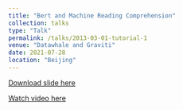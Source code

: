 ```yaml
---
title: "Bert and Machine Reading Comprehension"
collection: talks
type: "Talk"
permalink: /talks/2013-03-01-tutorial-1
venue: "Datawhale and Graviti"
date: 2021-07-28
location: "Beijing"
---
```


[Download slide here](https://docs.google.com/presentation/d/1-XsWOw74WX5GOpp9FYv3WieMbH2ZzKCe/edit#slide=id.p1)

[Watch video here](https://www.bilibili.com/video/BV1ww411R7D7)
